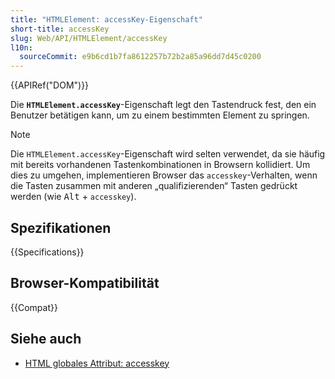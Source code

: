```yaml
---
title: "HTMLElement: accessKey-Eigenschaft"
short-title: accessKey
slug: Web/API/HTMLElement/accessKey
l10n:
  sourceCommit: e9b6cd1b7fa8612257b72b2a85a96dd7d45c0200
---
```


{{APIRef("DOM")}}

Die **`HTMLElement.accessKey`**-Eigenschaft legt den Tastendruck fest, den ein Benutzer betätigen kann, um zu einem bestimmten Element zu springen.

> [!NOTE]
> Die `HTMLElement.accessKey`-Eigenschaft wird selten verwendet, da sie häufig mit bereits vorhandenen Tastenkombinationen in Browsern kollidiert. Um dies zu umgehen, implementieren Browser das `accesskey`-Verhalten, wenn die Tasten zusammen mit anderen „qualifizierenden“ Tasten gedrückt werden (wie <kbd>Alt</kbd> + `accesskey`).

## Spezifikationen

{{Specifications}}

## Browser-Kompatibilität

{{Compat}}

## Siehe auch

- [HTML globales Attribut: accesskey](/de/docs/Web/HTML/Reference/Global_attributes/accesskey)
